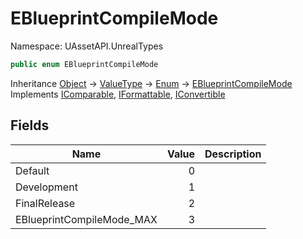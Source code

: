 # EBlueprintCompileMode

Namespace: UAssetAPI.UnrealTypes

```csharp
public enum EBlueprintCompileMode
```

Inheritance [Object](https://docs.microsoft.com/en-us/dotnet/api/system.object) → [ValueType](https://docs.microsoft.com/en-us/dotnet/api/system.valuetype) → [Enum](https://docs.microsoft.com/en-us/dotnet/api/system.enum) → [EBlueprintCompileMode](./uassetapi.unrealtypes.eblueprintcompilemode.md)<br>
Implements [IComparable](https://docs.microsoft.com/en-us/dotnet/api/system.icomparable), [IFormattable](https://docs.microsoft.com/en-us/dotnet/api/system.iformattable), [IConvertible](https://docs.microsoft.com/en-us/dotnet/api/system.iconvertible)

## Fields

| Name | Value | Description |
| --- | --: | --- |
| Default | 0 |  |
| Development | 1 |  |
| FinalRelease | 2 |  |
| EBlueprintCompileMode_MAX | 3 |  |
